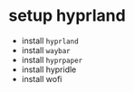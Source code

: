 # setup hyprland

* install `hyprland`
* install `waybar`
* install `hyprpaper`
* install hypridle
* install wofi
